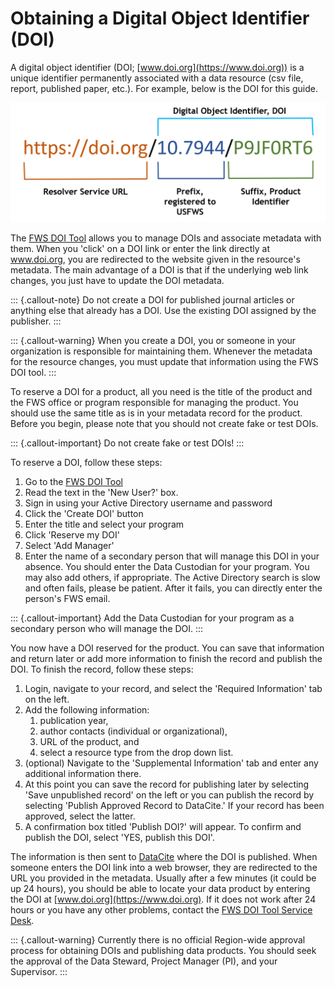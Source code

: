 # Obtaining a Digital Object Identifier (DOI)

A digital object identifier (DOI; [www.doi.org](https://www.doi.org)) is a unique identifier permanently associated with a data resource (csv file, report, published paper, etc.). For example, below is the DOI for this guide.

![Anatomy of a Digital Object Identifier URL](/assets/anatomydoi.png)

The [FWS DOI Tool](https://www1.usgs.gov/fws/doi/) allows you to manage DOIs and associate metadata with them. When you 'click' on a DOI link or enter the link directly at www.doi.org, you are redirected to the website given in the resource's metadata. The main advantage of a DOI is that if the underlying web link changes, you just have to update the DOI metadata.


::: {.callout-note}
Do not create a DOI for published journal articles or anything else that already has a DOI.  Use the existing DOI assigned by the publisher.
:::


::: {.callout-warning}
When you create a DOI, you or someone in your organization is responsible for maintaining them. Whenever the metadata for the resource changes, you must update that information using the FWS DOI tool.
:::


To reserve a DOI for a product, all you need is the title of the product and the FWS office or program responsible for managing the product. You should use the same title as is in your metadata record for the product. Before you begin, please note that you should not create fake or test DOIs.


::: {.callout-important}
Do not create fake or test DOIs!
:::


To reserve a DOI, follow these steps:

1. Go to the [FWS DOI Tool](https://www1.usgs.gov/fws/doi/)
2. Read the text in the 'New User?' box.
3. Sign in using your Active Directory username and password
4. Click the 'Create DOI' button
5. Enter the title and select your program
6. Click 'Reserve my DOI'
7. Select 'Add Manager'
8. Enter the name of a secondary person that will manage this DOI in your absence. You should enter the Data Custodian for your program. You may also add others, if appropriate. The Active Directory search is slow and often fails, please be patient. After it fails, you can directly enter the person's FWS email.


::: {.callout-important}
Add the Data Custodian for your program as a secondary person who will manage the DOI.
:::


You now have a DOI reserved for the product. You can save that information and return later or add more information to finish the record and publish the DOI. To finish the record, follow these steps:

1. Login, navigate to your record, and select the 'Required Information' tab on the left.
2. Add the following information:
   1. publication year,
   2. author contacts (individual or organizational),
   3. URL of the product, and
   4. select a resource type from the drop down list.
3. (optional) Navigate to the 'Supplemental Information' tab and enter any additional information there.
4. At this point you can save the record for publishing later by selecting 'Save unpublished record' on the left or you can publish the record by selecting 'Publish Approved Record to DataCite.' If your record has been approved, select the latter.
5. A confirmation box titled 'Publish DOI?' will appear. To confirm and publish the DOI, select 'YES, publish this DOI'.

The information is then sent to [DataCite](https://datacite.org/) where the DOI is published. When someone enters the DOI link into a web browser, they are redirected to the URL you provided in the metadata.  Usually after a few minutes (it could be up 24 hours), you should be able to locate your data product by entering the DOI at [www.doi.org](https://www.doi.org). If it does not work after 24 hours or you have any other problems, contact the [FWS DOI Tool Service Desk](https://my.usgs.gov/jira/servicedesk/customer/portal/32/create/455).


::: {.callout-warning}
Currently there is no official Region-wide approval process for obtaining DOIs and publishing data products. You should seek the approval of the Data Steward, Project Manager (PI), and your Supervisor.
:::
